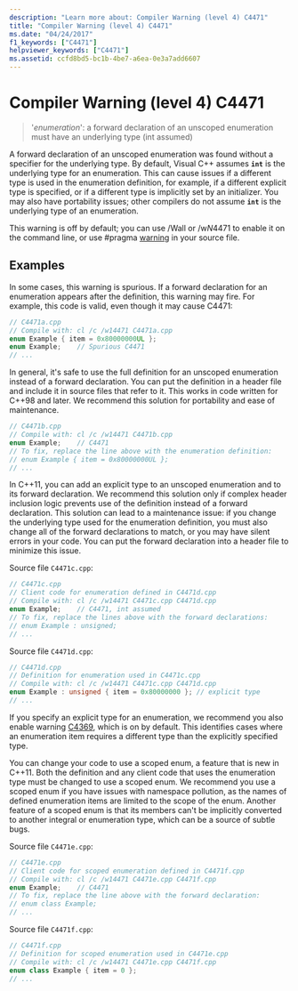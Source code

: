```yaml
---
description: "Learn more about: Compiler Warning (level 4) C4471"
title: "Compiler Warning (level 4) C4471"
ms.date: "04/24/2017"
f1_keywords: ["C4471"]
helpviewer_keywords: ["C4471"]
ms.assetid: ccfd8bd5-bc1b-4be7-a6ea-0e3a7add6607
---
```

# Compiler Warning (level 4) C4471

> '*enumeration*': a forward declaration of an unscoped enumeration must have an underlying type (int assumed)

A forward declaration of an unscoped enumeration was found without a specifier for the underlying type. By default, Visual C++ assumes **`int`** is the underlying type for an enumeration. This can cause issues if a different type is used in the enumeration definition, for example, if a different explicit type is specified, or if a different type is implicitly set by an initializer. You may also have portability issues; other compilers do not assume **`int`** is the underlying type of an enumeration.

This warning is off by default; you can use /Wall or /w*N*4471 to enable it on the command line, or use #pragma [warning](../../preprocessor/warning.md) in your source file.

## Examples

In some cases, this warning is spurious. If a forward declaration for an enumeration appears after the definition, this warning may fire. For example, this code is valid, even though it may cause C4471:

```cpp
// C4471a.cpp
// Compile with: cl /c /w14471 C4471a.cpp
enum Example { item = 0x80000000UL };
enum Example;    // Spurious C4471
// ...
```

In general, it's safe to use the full definition for an unscoped enumeration instead of a forward declaration. You can put the definition in a header file and include it in source files that refer to it. This works in code written for C++98 and later. We recommend this solution for portability and ease of maintenance.

```cpp
// C4471b.cpp
// Compile with: cl /c /w14471 C4471b.cpp
enum Example;    // C4471
// To fix, replace the line above with the enumeration definition:
// enum Example { item = 0x80000000UL };
// ...
```

In C++11, you can add an explicit type to an unscoped enumeration and to its forward declaration. We recommend this solution only if complex header inclusion logic prevents use of the definition instead of a forward declaration. This solution can lead to a maintenance issue: if you change the underlying type used for the enumeration definition, you must also change all of the forward declarations to match, or you may have silent errors in your code. You can put the forward declaration into a header file to minimize this issue.

Source file `C4471c.cpp`:

```cpp
// C4471c.cpp
// Client code for enumeration defined in C4471d.cpp
// Compile with: cl /c /w14471 C4471c.cpp C4471d.cpp
enum Example;    // C4471, int assumed
// To fix, replace the lines above with the forward declarations:
// enum Example : unsigned;
// ...
```

Source file `C4471d.cpp`:

```cpp
// C4471d.cpp
// Definition for enumeration used in C4471c.cpp
// Compile with: cl /c /w14471 C4471c.cpp C4471d.cpp
enum Example : unsigned { item = 0x80000000 }; // explicit type
// ...
```

If you specify an explicit type for an enumeration, we recommend you also enable warning [C4369](compiler-warning-level-1-C4369.md), which is on by default. This identifies cases where an enumeration item requires a different type than the explicitly specified type.

You can change your code to use a scoped enum, a feature that is new in C++11. Both the definition and any client code that uses the enumeration type must be changed to use a scoped enum. We recommend you use a scoped enum if you have issues with namespace pollution, as the names of defined enumeration items are limited to the scope of the enum. Another feature of a scoped enum is that its members can't be implicitly converted to another integral or enumeration type, which can be a source of subtle bugs.

Source file `C4471e.cpp`:

```cpp
// C4471e.cpp
// Client code for scoped enumeration defined in C4471f.cpp
// Compile with: cl /c /w14471 C4471e.cpp C4471f.cpp
enum Example;    // C4471
// To fix, replace the line above with the forward declaration:
// enum class Example;
// ...
```

Source file `C4471f.cpp`:

```cpp
// C4471f.cpp
// Definition for scoped enumeration used in C4471e.cpp
// Compile with: cl /c /w14471 C4471e.cpp C4471f.cpp
enum class Example { item = 0 };
// ...
```
